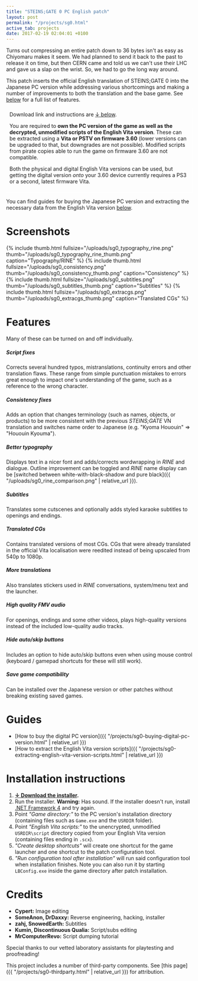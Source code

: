 ```yaml
---
title: "STEINS;GATE 0 PC English patch"
layout: post
permalink: "/projects/sg0.html"
active_tab: projects
date: 2017-02-19 02:04:01 +0100
---
```


Turns out compressing an entire patch down to 36 bytes isn't as easy as Chiyomaru makes it seem.
We had planned to send it back to the past to release it on time, but then CERN came and told us we can't use their LHC and gave us a slap on the wrist. So, we had to go the long way around.

This patch inserts the official English translation of STEINS;GATE 0 into the Japanese PC version while addressing various shortcomings and making a number of improvements to both the translation and the base game. See [below](#features) for a full list of features.

<div style="border: 1px solid #fff; padding: 8px;">
Download link and instructions are <a href="#guides">↓ below</a>.

<p>You are required to <b>own the PC version of the game as well as the decrypted, unmodified scripts of the English Vita version</b>. These can be extracted using a <b>Vita or PSTV on firmware 3.60</b> (lower versions can be upgraded to that, but downgrades are not possible). Modified scripts from pirate copies able to run the game on firmware 3.60 are not compatible.</p>

Both the physical and digital English Vita versions can be used, but getting the digital version <i>onto</i> your 3.60 device currently requires a PS3 or a second, latest firmware Vita.
</div>

You can find guides for buying the Japanese PC version and extracting the necessary data from the English Vita version [below](#guides).

# Screenshots

{% include thumb.html fullsize="/uploads/sg0_typography_rine.png" thumb="/uploads/sg0_typography_rine_thumb.png" caption="Typography/RINE" %}
{% include thumb.html fullsize="/uploads/sg0_consistency.png" thumb="/uploads/sg0_consistency_thumb.png" caption="Consistency" %}
{% include thumb.html fullsize="/uploads/sg0_subtitles.png" thumb="/uploads/sg0_subtitles_thumb.png" caption="Subtitles" %}
{% include thumb.html fullsize="/uploads/sg0_extracgs.png" thumb="/uploads/sg0_extracgs_thumb.png" caption="Translated CGs" %}

# <a name="features"></a>Features

Many of these can be turned on and off individually.

##### Script fixes

Corrects several hundred typos, mistranslations, continuity errors and other translation flaws. These range from simple punctuation mistakes to errors great enough to impact one's understanding of the game, such as a reference to the wrong character.

##### Consistency fixes

Adds an option that changes terminology (such as names, objects, or products) to be more consistent with the previous *STEINS;GATE* VN translation and switches name order to Japanese (e.g. "Kyoma Hououin" => "Hououin Kyouma").

##### Better typography

Displays text in a nicer font and adds/corrects wordwrapping in *RINE* and dialogue. Outline improvement can be toggled and *RINE* name display can be [switched between white-with-black-shadow and pure black]({{ "/uploads/sg0_rine_comparison.png" | relative_url }}).

##### Subtitles

Translates some cutscenes and optionally adds styled karaoke subtitles to openings and endings.

##### Translated CGs

Contains translated versions of most CGs. CGs that were already translated in the official Vita localisation were reedited instead of being upscaled from 540p to 1080p.

##### More translations

Also translates stickers used in *RINE* conversations, system/menu text and the launcher.

##### High quality FMV audio

For openings, endings and some other videos, plays high-quality versions instead of the included low-quality audio tracks.

##### Hide auto/skip buttons

Includes an option to hide auto/skip buttons even when using mouse control (keyboard / gamepad shortcuts for these will still work).

##### Save game compatibility

Can be installed over the Japanese version or other patches without breaking existing saved games.

# <a name="guides"></a>Guides

* [How to buy the digital PC version]({{ "/projects/sg0-buying-digital-pc-version.html" | relative_url }})
* [How to extract the English Vita version scripts]({{ "/projects/sg0-extracting-english-vita-version-scripts.html" | relative_url }})

# Installation instructions

1. **[↓ Download the installer](https://github.com/CommitteeOfZero/zero-patch/releases).**
2. Run the installer. **Warning:** Has sound. If the installer doesn't run, install [.NET Framework 4](https://www.microsoft.com/en-us/download/details.aspx?id=17851) and try again.
3. Point *"Game directory:"* to the PC version's installation directory (containing files such as `Game.exe` and the `USRDIR` folder).
4. Point *"English Vita scripts:"* to the unencrypted, unmodified `USRDIR\script` directory copied from your English Vita version (containing files ending in `.scx`).
5. *"Create desktop shortcuts"* will create one shortcut for the game launcher and one shortcut to the patch configuration tool.
6. *"Run configuration tool after installation"* will run said configuration tool when installation finishes. Note you can also run it by starting `LBConfig.exe` inside the game directory after patch installation.

# Credits

* **Cypert:** Image editing
* **SomeAnon, DrDaxxy:** Reverse engineering, hacking, installer
* **zahj, SnowedEarth:** Subtitles
* **Kumin, Discontinuous Qualia:** Script/subs editing
* **MrComputerRevo:** Script dumping tutorial

Special thanks to our vetted laboratory assistants for playtesting and proofreading!

This project includes a number of third-party components. See [this page]({{ "/projects/sg0-thirdparty.html" | relative_url }}) for attribution.